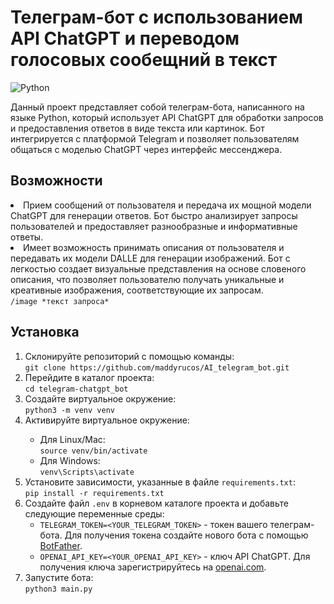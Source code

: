 <!DOCTYPE html>
<html>

<body>
  <h1>Телеграм-бот с использованием API ChatGPT и переводом голосовых сообещний в текст</h1>
  <img src="https://img.shields.io/badge/Python-3.11-blue.svg" alt="Python">
  <p>Данный проект представляет собой телеграм-бота, написанного на языке Python, который использует API ChatGPT для обработки запросов и предоставления ответов в виде текста или картинок. Бот интегрируется с платформой Telegram и позволяет пользователям общаться с моделью ChatGPT через интерфейс мессенджера.</p>

  <h2>Возможности</h2>
      <li>
        Прием сообщений от пользователя и передача их мощной модели ChatGPT для генерации ответов. Бот быстро анализирует запросы пользователей и предоставляет разнообразные и информативные ответы.
      </li>
      <li>
      Имеет возможность принимать описания от пользователя и передавать их модели DALLE для генерации изображений. Бот с легкостью создает визуальные представления на основе словеного описания, что позволяет пользователю получать уникальные и креативные изображения, соответствующие их запросам.<br><code>/image *текст запроса*</code>
      </li>

  
  <h2>Установка</h2>
  <ol>
    <li>Склонируйте репозиторий с помощью команды:<br><code>git clone https://github.com/maddyrucos/AI_telegram_bot.git</code></li>
    <li>Перейдите в каталог проекта:<br><code>cd telegram-chatgpt_bot</code></li>
    <li>Создайте виртуальное окружение:<br><code>python3 -m venv venv</code></li>
    <li>Активируйте виртуальное окружение:</li>
    <ul>
      <li>Для Linux/Mac:<br><code>source venv/bin/activate</code></li>
      <li>Для Windows:<br><code>venv\Scripts\activate</code></li>
    </ul>
    <li>Установите зависимости, указанные в файле <code>requirements.txt</code>:<br><code>pip install -r requirements.txt</code></li>
    <li>Создайте файл <code>.env</code> в корневом каталоге проекта и добавьте следующие переменные среды:
      <ul>
        <li><code>TELEGRAM_TOKEN=&lt;YOUR_TELEGRAM_TOKEN&gt;</code> - токен вашего телеграм-бота. Для получения токена создайте нового бота с помощью <a href="https://core.telegram.org/bots#botfather">BotFather</a>.</li>
        <li><code>OPENAI_API_KEY=&lt;YOUR_OPENAI_API_KEY&gt;</code> - ключ API ChatGPT. Для получения ключа зарегистрируйтесь на <a href="https://openai.com/">openai.com</a>.</li>
      </ul>
    <li>Запустите бота:<br><code>python3 main.py</code></li>
